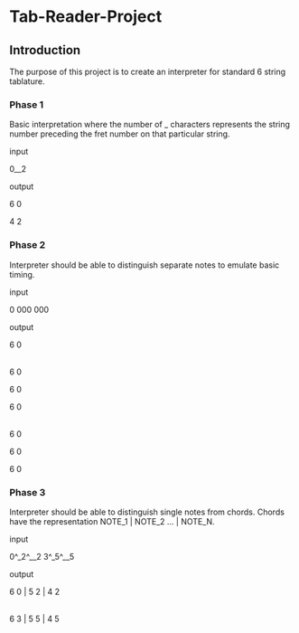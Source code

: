 # Tab-Reader-Project

## Introduction
The purpose of this project is to create an interpreter for standard 6 string tablature.

### Phase 1
Basic interpretation where the number of _ characters represents the
string number preceding the fret number on that particular string.

input 

0__2 

output

6 0

4 2

### Phase 2
Interpreter should be able to distinguish separate notes to emulate
basic timing.

input

0 000 000

output

6 0
<br /><br />

6 0

6 0

6 0
<br /><br />


6 0

6 0

6 0

### Phase 3
Interpreter should be able to distinguish single notes from chords.
Chords have the representation NOTE_1 | NOTE_2 ... | NOTE_N.

input

0^_2^__2 3^_5^__5

output

6 0 | 5 2 | 4 2
<br /><br />

6 3 | 5 5 | 4 5
